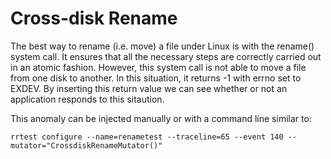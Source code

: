 Cross-disk Rename
=================

The best way to rename (i.e. move) a file under Linux is with the rename()
system call.  It ensures that all the necessary steps are correctly carried
out in an atomic fashion.  However, this system call is not able to move a
file from one disk to another.  In this situation, it returns -1 with errno
set to EXDEV.  By inserting this return value we can see whether or not an
application responds to this sitaution.

This anomaly can be injected manually or with a command line similar to:
```
rrtest configure --name=renametest --traceline=65 --event 140 --mutator="CrossdiskRenameMutator()"
```
